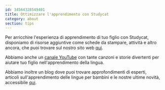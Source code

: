```yaml
---
id: 34564328549401
title: Ottimizzare l'apprendimento con Studycat
category: about
section: tips
---
```

Per arricchire l'esperienza di apprendimento di tuo figlio con Studycat, disponiamo di risorse aggiuntive come schede da stampare, attività e altro ancora, che puoi trovare sul nostro sito web [qui](https://studycat.com/learn/).

Abbiamo anche un [canale YouTube](https://www.youtube.com/@learnwithstudycat) con tante canzoni e storie divertenti per aiutare tuo figlio nell'apprendimento della lingua.

Abbiamo inoltre un blog dove puoi trovare approfondimenti di esperti, articoli sull'apprendimento delle lingue per bambini e le nostre ultime novità, accessibile [qui](https://studycat.com/blog/).

